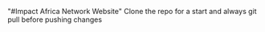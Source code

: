 "#Impact Africa Network Website" 
Clone the repo for a start and always git pull before pushing changes

